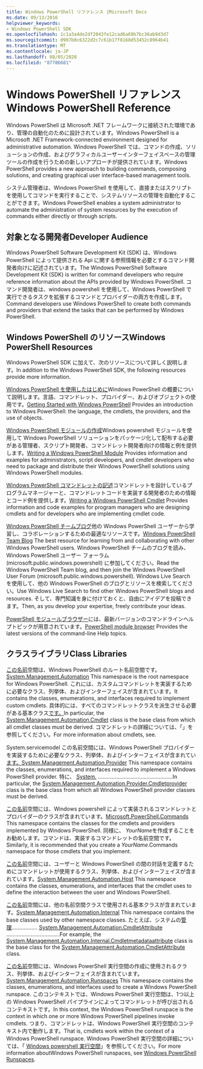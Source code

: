 ```yaml
---
title: Windows PowerShell リファレンス |Microsoft Docs
ms.date: 09/13/2016
helpviewer_keywords:
- Windows PowerShell SDK
ms.openlocfilehash: 1c1a3a4de2df2043fe12cad6a69b7bc36ab9d3d7
ms.sourcegitcommit: 0907b8c6322d2c7c61b17f8168d53452c8964b41
ms.translationtype: MT
ms.contentlocale: ja-JP
ms.lasthandoff: 08/05/2020
ms.locfileid: "87786681"
---
```

# <a name="windows-powershell-reference"></a><span data-ttu-id="61ee9-102">Windows PowerShell リファレンス</span><span class="sxs-lookup"><span data-stu-id="61ee9-102">Windows PowerShell Reference</span></span>

<span data-ttu-id="61ee9-103">Windows PowerShell は Microsoft .NET フレームワークに接続された環境であり、管理の自動化のために設計されています。</span><span class="sxs-lookup"><span data-stu-id="61ee9-103">Windows PowerShell is a Microsoft .NET Framework-connected environment designed for administrative automation.</span></span> <span data-ttu-id="61ee9-104">Windows PowerShell では、コマンドの作成、ソリューションの作成、およびグラフィカルユーザーインターフェイスベースの管理ツールの作成を行うための新しいアプローチが提供されています。</span><span class="sxs-lookup"><span data-stu-id="61ee9-104">Windows PowerShell provides a new approach to building commands, composing solutions, and creating graphical user interface-based management tools.</span></span>

<span data-ttu-id="61ee9-105">システム管理者は、Windows PowerShell を使用して、直接またはスクリプトを使用してコマンドを実行することで、システムリソースの管理を自動化することができます。</span><span class="sxs-lookup"><span data-stu-id="61ee9-105">Windows PowerShell enables a system administrator to automate the administration of system resources by the execution of commands either directly or through scripts.</span></span>

## <a name="developer-audience"></a><span data-ttu-id="61ee9-106">対象となる開発者</span><span class="sxs-lookup"><span data-stu-id="61ee9-106">Developer Audience</span></span>

<span data-ttu-id="61ee9-107">Windows PowerShell Software Development Kit (SDK) は、Windows PowerShell によって提供される Api に関する参照情報を必要とするコマンド開発者向けに記述されています。</span><span class="sxs-lookup"><span data-stu-id="61ee9-107">The Windows PowerShell Software Development Kit (SDK) is written for command developers who require reference information about the APIs provided by Windows PowerShell.</span></span> <span data-ttu-id="61ee9-108">コマンド開発者は、windows powershell を使用して、Windows PowerShell で実行できるタスクを拡張するコマンドとプロバイダーの両方を作成します。</span><span class="sxs-lookup"><span data-stu-id="61ee9-108">Command developers use Windows PowerShell to create both commands and providers that extend the tasks that can be performed by Windows PowerShell.</span></span>

## <a name="windows-powershell-resources"></a><span data-ttu-id="61ee9-109">Windows PowerShell のリソース</span><span class="sxs-lookup"><span data-stu-id="61ee9-109">Windows PowerShell Resources</span></span>

<span data-ttu-id="61ee9-110">Windows PowerShell SDK に加えて、次のリソースについて詳しく説明します。</span><span class="sxs-lookup"><span data-stu-id="61ee9-110">In addition to the Windows PowerShell SDK, the following resources provide more information.</span></span>

<span data-ttu-id="61ee9-111">[Windows PowerShell を使用したはじめに](/powershell/scripting/getting-started/getting-started-with-windows-powershell)Windows PowerShell の概要について説明します。言語、コマンドレット、プロバイダー、およびオブジェクトの使用です。</span><span class="sxs-lookup"><span data-stu-id="61ee9-111">[Getting Started with Windows PowerShell](/powershell/scripting/getting-started/getting-started-with-windows-powershell) Provides an introduction to Windows PowerShell: the language, the cmdlets, the providers, and the use of objects.</span></span>

<span data-ttu-id="61ee9-112">[Windows PowerShell モジュールの作成](./module/writing-a-windows-powershell-module.md)Windows powershell モジュールを使用して Windows PowerShell ソリューションをパッケージ化して配布する必要がある管理者、スクリプト開発者、コマンドレット開発者向けの情報と例を提供します。</span><span class="sxs-lookup"><span data-stu-id="61ee9-112">[Writing a Windows PowerShell Module](./module/writing-a-windows-powershell-module.md) Provides information and examples for administrators, script developers, and cmdlet developers who need to package and distribute their Windows PowerShell solutions using Windows PowerShell modules.</span></span>

<span data-ttu-id="61ee9-113">[Windows PowerShell コマンドレットの記述](./cmdlet/writing-a-windows-powershell-cmdlet.md)コマンドレットを設計しているプログラムマネージャーと、コマンドレットコードを実装する開発者のための情報とコード例を提供します。</span><span class="sxs-lookup"><span data-stu-id="61ee9-113">[Writing a Windows PowerShell Cmdlet](./cmdlet/writing-a-windows-powershell-cmdlet.md) Provides information and code examples for program managers who are designing cmdlets and for developers who are implementing cmdlet code.</span></span>

<span data-ttu-id="61ee9-114">[Windows PowerShell チームブログ](https://blogs.msdn.microsoft.com/PowerShell/)他の Windows PowerShell ユーザーから学習し、コラボレーションするための最適なリソースです。</span><span class="sxs-lookup"><span data-stu-id="61ee9-114">[Windows PowerShell Team Blog](https://blogs.msdn.microsoft.com/PowerShell/) The best resource for learning from and collaborating with other Windows PowerShell users.</span></span> <span data-ttu-id="61ee9-115">Windows PowerShell チームのブログを読み、Windows PowerShell ユーザー フォーラム (microsoft.public.windows.powershell) に参加してください。</span><span class="sxs-lookup"><span data-stu-id="61ee9-115">Read the Windows PowerShell Team blog, and then join the Windows PowerShell User Forum (microsoft.public.windows.powershell).</span></span>
<span data-ttu-id="61ee9-116">Windows Live Search を使用して、他の Windows PowerShell のブログとリソースを検索してください。</span><span class="sxs-lookup"><span data-stu-id="61ee9-116">Use Windows Live Search to find other Windows PowerShell blogs and resources.</span></span> <span data-ttu-id="61ee9-117">そして、専門知識を身に付けておくと、自由にアイデアを投稿できます。</span><span class="sxs-lookup"><span data-stu-id="61ee9-117">Then, as you develop your expertise, freely contribute your ideas.</span></span>

<span data-ttu-id="61ee9-118">[PowerShell モジュールブラウザー](/powershell/module/)には、最新バージョンのコマンドラインヘルプトピックが用意されています。</span><span class="sxs-lookup"><span data-stu-id="61ee9-118">[PowerShell module browser](/powershell/module/) Provides the latest versions of the command-line Help topics.</span></span>

## <a name="class-libraries"></a><span data-ttu-id="61ee9-119">クラスライブラリ</span><span class="sxs-lookup"><span data-stu-id="61ee9-119">Class Libraries</span></span>

<span data-ttu-id="61ee9-120">[この名前](/dotnet/api/System.Management.Automation)空間は、Windows PowerShell のルート名前空間です。</span><span class="sxs-lookup"><span data-stu-id="61ee9-120">[System.Management.Automation](/dotnet/api/System.Management.Automation) This namespace is the root namespace for Windows PowerShell.</span></span> <span data-ttu-id="61ee9-121">これには、カスタムコマンドレットを実装するために必要なクラス、列挙体、およびインターフェイスが含まれています。</span><span class="sxs-lookup"><span data-stu-id="61ee9-121">It contains the classes, enumerations, and interfaces required to implement custom cmdlets.</span></span> <span data-ttu-id="61ee9-122">具体的には、すべてのコマンドレットクラスを派生させる必要がある基本クラス[です。](/dotnet/api/System.Management.Automation.Cmdlet)</span><span class="sxs-lookup"><span data-stu-id="61ee9-122">In particular, the [System.Management.Automation.Cmdlet](/dotnet/api/System.Management.Automation.Cmdlet) class is the base class from which all cmdlet classes must be derived.</span></span> <span data-ttu-id="61ee9-123">コマンドレットの詳細については、「」を参照してください。</span><span class="sxs-lookup"><span data-stu-id="61ee9-123">For more information about cmdlets, see.</span></span>

<span data-ttu-id="61ee9-124">System.servicemodel この名前空間には、Windows PowerShell プロバイダーを実装するために必要なクラス、列挙体、およびインターフェイスが含まれてい[ます。](/dotnet/api/System.Management.Automation.Provider)</span><span class="sxs-lookup"><span data-stu-id="61ee9-124">[System.Management.Automation.Provider](/dotnet/api/System.Management.Automation.Provider) This namespace contains the classes, enumerations, and interfaces required to implement a Windows PowerShell provider.</span></span> <span data-ttu-id="61ee9-125">特に、 [System.](/dotnet/api/System.Management.Automation.Provider.CmdletProvider) .................................................</span><span class="sxs-lookup"><span data-stu-id="61ee9-125">In particular, the [System.Management.Automation.Provider.Cmdletprovider](/dotnet/api/System.Management.Automation.Provider.CmdletProvider) class is the base class from which all Windows PowerShell provider classes must be derived.</span></span>

<span data-ttu-id="61ee9-126">[この名前](/dotnet/api/Microsoft.PowerShell.Commands)空間には、Windows powershell によって実装されるコマンドレットとプロバイダーのクラスが含まれています。</span><span class="sxs-lookup"><span data-stu-id="61ee9-126">[Microsoft.PowerShell.Commands](/dotnet/api/Microsoft.PowerShell.Commands) This namespace contains the classes for the cmdlets and providers implemented by Windows PowerShell.</span></span> <span data-ttu-id="61ee9-127">同様に、 *YourName*を作成することをお勧めします。コマンドは、実装するコマンドレットの名前空間です。</span><span class="sxs-lookup"><span data-stu-id="61ee9-127">Similarly, it is recommended that you create a *YourName*.Commands namespace for those cmdlets that you implement.</span></span>

<span data-ttu-id="61ee9-128">[この名前](/dotnet/api/System.Management.Automation.Host)空間には、ユーザーと Windows PowerShell の間の対話を定義するためにコマンドレットが使用するクラス、列挙体、およびインターフェイスが含まれています。</span><span class="sxs-lookup"><span data-stu-id="61ee9-128">[System.Management.Automation.Host](/dotnet/api/System.Management.Automation.Host) This namespace contains the classes, enumerations, and interfaces that the cmdlet uses to define the interaction between the user and Windows PowerShell.</span></span>

<span data-ttu-id="61ee9-129">[この名前](/dotnet/api/System.Management.Automation.Internal)空間には、他の名前空間クラスで使用される基本クラスが含まれています。</span><span class="sxs-lookup"><span data-stu-id="61ee9-129">[System.Management.Automation.Internal](/dotnet/api/System.Management.Automation.Internal) This namespace contains the base classes used by other namespace classes.</span></span> <span data-ttu-id="61ee9-130">たとえば、システムの[管理](/dotnet/api/System.Management.Automation.Internal.CmdletMetadataAttribute)................. [System.Management.Automation.CmdletAttribute](/dotnet/api/System.Management.Automation.CmdletAttribute) ...................................</span><span class="sxs-lookup"><span data-stu-id="61ee9-130">For example, the [System.Management.Automation.Internal.Cmdletmetadataattribute](/dotnet/api/System.Management.Automation.Internal.CmdletMetadataAttribute) class is the base class for the [System.Management.Automation.CmdletAttribute](/dotnet/api/System.Management.Automation.CmdletAttribute) class.</span></span>

<span data-ttu-id="61ee9-131">[この名前](/dotnet/api/System.Management.Automation.Runspaces)空間には、Windows PowerShell 実行空間の作成に使用されるクラス、列挙体、およびインターフェイスが含まれています。</span><span class="sxs-lookup"><span data-stu-id="61ee9-131">[System.Management.Automation.Runspaces](/dotnet/api/System.Management.Automation.Runspaces) This namespace contains the classes, enumerations, and interfaces used to create a Windows PowerShell runspace.</span></span> <span data-ttu-id="61ee9-132">このコンテキストでは、Windows PowerShell 実行空間は、1つ以上の Windows PowerShell パイプラインによってコマンドレットが呼び出されるコンテキストです。</span><span class="sxs-lookup"><span data-stu-id="61ee9-132">In this context, the Windows PowerShell runspace is the context in which one or more Windows PowerShell pipelines invoke cmdlets.</span></span> <span data-ttu-id="61ee9-133">つまり、コマンドレットは、Windows PowerShell 実行空間のコンテキスト内で動作します。</span><span class="sxs-lookup"><span data-stu-id="61ee9-133">That is, cmdlets work within the context of a Windows PowerShell runspace.</span></span> <span data-ttu-id="61ee9-134">Windows PowerShell 実行空間の詳細については、「 [Windows powershell 実行空間](hosting/creating-runspaces.md)」を参照してください。</span><span class="sxs-lookup"><span data-stu-id="61ee9-134">For more information aboutWindows PowerShell runspaces, see [Windows PowerShell Runspaces](hosting/creating-runspaces.md).</span></span>
